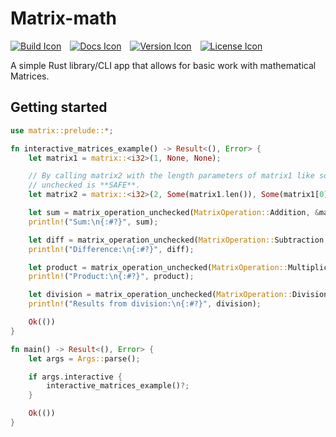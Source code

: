 # Matrix-math

[![Build Icon]][Build Status]&emsp;[![Docs Icon]][Docs]&emsp;[![Version Icon]][Crate]&emsp;[![License Icon]][LICENSE]

[Build Icon]: https://img.shields.io/github/actions/workflow/status/1kill2steal/matrix-rs/ci.yml?branch=main
[Build Status]: https://github.com/1kill2steal/matrix-rs/actions?query=branch%3Amaster
[Docs Icon]: https://docs.rs/matrix-math/badge.svg
[Docs]: https://docs.rs/matrix-math/latest/leetcode_trees_rs/
[Version Icon]: https://img.shields.io/crates/v/matrix-math.svg
[Crate]: https://crates.io/crates/matrix-math
[License Icon]: https://img.shields.io/badge/license-MIT-blue.svg
[LICENSE]: LICENSE

A simple Rust library/CLI app that allows for basic work with mathematical Matrices.

## Getting started

```rs
use matrix::prelude::*;

fn interactive_matrices_example() -> Result<(), Error> {
    let matrix1 = matrix::<i32>(1, None, None);

    // By calling matrix2 with the length parameters of matrix1 like so. Doing the operations
    // unchecked is **SAFE**.
    let matrix2 = matrix::<i32>(2, Some(matrix1.len()), Some(matrix1[0].len()));

    let sum = matrix_operation_unchecked(MatrixOperation::Addition, &matrix1, &matrix2);
    println!("Sum:\n{:#?}", sum);

    let diff = matrix_operation_unchecked(MatrixOperation::Subtraction, &matrix1, &matrix2);
    println!("Difference:\n{:#?}", diff);

    let product = matrix_operation_unchecked(MatrixOperation::Multiplication, &matrix1, &matrix2);
    println!("Product:\n{:#?}", product);

    let division = matrix_operation_unchecked(MatrixOperation::Division, &matrix1, &matrix2);
    println!("Results from division:\n{:#?}", division);

    Ok(())
}

fn main() -> Result<(), Error> {
    let args = Args::parse();

    if args.interactive {
        interactive_matrices_example()?;
    }

    Ok(())
}
```

